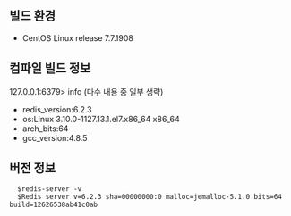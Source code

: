 ## 빌드 환경

- CentOS Linux release 7.7.1908

## 컴파일 빌드 정보

127.0.0.1:6379> info (다수 내용 중 일부 생략)
- redis_version:6.2.3
- os:Linux 3.10.0-1127.13.1.el7.x86_64 x86_64
- arch_bits:64
- gcc_version:4.8.5

## 버전 정보

      $redis-server -v
      $Redis server v=6.2.3 sha=00000000:0 malloc=jemalloc-5.1.0 bits=64 build=12626538ab41c0ab

